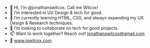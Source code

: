 - 👋 Hi, I’m @jonathanswilcox. Call me Wilcox!
- 👀 I’m interested in UX Design & tech for good.
- 🌱 I’m currently learning HTML, CSS, and always expanding my UX Design & Research techniques.
- 💞️ I’m looking to collaborate on tech for good projects.
- 📫 Want to work together? Reach out! jonathanswilcox@gmail.com
- 📡 www.jswilcox.com

<!---
jonathanswilcox/jonathanswilcox is a ✨ special ✨ repository because its `README.md` (this file) appears on your GitHub profile.
You can click the Preview link to take a look at your changes.
--->
